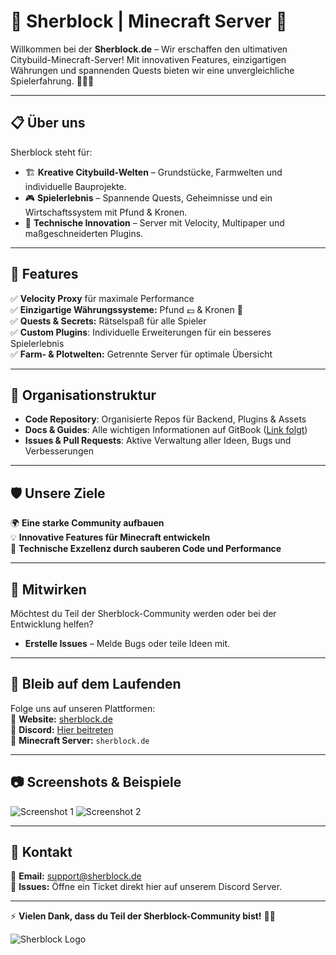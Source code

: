 # 🌟 Sherblock | Minecraft Server 🚀  

Willkommen bei der **Sherblock.de** – Wir erschaffen den ultimativen Citybuild-Minecraft-Server! Mit innovativen Features, einzigartigen Währungen und spannenden Quests bieten wir eine unvergleichliche Spielerfahrung. 🕵️‍♂️✨

---

## 📋 **Über uns**

Sherblock steht für:
- 🏗 **Kreative Citybuild-Welten** – Grundstücke, Farmwelten und individuelle Bauprojekte.
- 🎮 **Spielerlebnis** – Spannende Quests, Geheimnisse und ein Wirtschaftssystem mit Pfund & Kronen.
- 🚀 **Technische Innovation** – Server mit Velocity, Multipaper und maßgeschneiderten Plugins.

---

## 🚀 **Features**

✅ **Velocity Proxy** für maximale Performance  
✅ **Einzigartige Währungssysteme:** Pfund 💷 & Kronen 👑  
✅ **Quests & Secrets:** Rätselspaß für alle Spieler  
✅ **Custom Plugins**: Individuelle Erweiterungen für ein besseres Spielerlebnis  
✅ **Farm- & Plotwelten:** Getrennte Server für optimale Übersicht  

---

## 📂 **Organisationstruktur**

- **Code Repository**: Organisierte Repos für Backend, Plugins & Assets  
- **Docs & Guides**: Alle wichtigen Informationen auf GitBook ([Link folgt](#))  
- **Issues & Pull Requests**: Aktive Verwaltung aller Ideen, Bugs und Verbesserungen  

---

## 🛡️ **Unsere Ziele**

🌍 **Eine starke Community aufbauen**  
💡 **Innovative Features für Minecraft entwickeln**  
🔨 **Technische Exzellenz durch sauberen Code und Performance**  

---

## 🤝 **Mitwirken**

Möchtest du Teil der Sherblock-Community werden oder bei der Entwicklung helfen?  
- **Erstelle Issues** – Melde Bugs oder teile Ideen mit. 

---

## 📣 **Bleib auf dem Laufenden**

Folge uns auf unseren Plattformen:  
🔗 **Website:** [sherblock.de](sherblock.de)  
🔗 **Discord:** [Hier beitreten](#)  
🔗 **Minecraft Server:** `sherblock.de`  

---

## 📷 **Screenshots & Beispiele**

![Screenshot 1](https://via.placeholder.com/800x400?text=Server+Screenshot+1)
![Screenshot 2](https://via.placeholder.com/800x400?text=Server+Screenshot+2)

---

## 🎯 **Kontakt**

📧 **Email:** support@sherblock.de  
🚀 **Issues:** Öffne ein Ticket direkt hier auf unserem Discord Server.  

---

⚡ **Vielen Dank, dass du Teil der Sherblock-Community bist!** 🕵️‍♂️  

![Sherblock Logo](https://via.placeholder.com/300x100?text=Sherblock+Logo)
